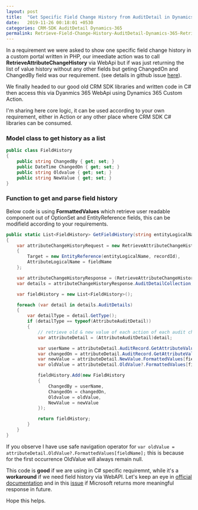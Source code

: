 ```yaml
---
layout: post
title:  "Get Specific Field Change History from AuditDetail in Dynamics 365"
date:   2019-11-26 00:18:01 +0530
categories: CRM-SDK AuditDetail Dynamics-365
permalink: Retrieve-Field-Change-History-AuditDetail-Dynamics-365-RetrieveAttributeChangeHistory/
---
```


In a requirement we were asked to show one specific field change history in a custom portal written in PHP, our imeediate action was to call **RetrieveAttributeChangeHistory** via WebApi but if was just returning the list of value history without any other fields but geting ChangedOn and ChangedBy field was our requirement. (see details in github issue [here](https://github.com/MicrosoftDocs/dynamics-365-customer-engagement/issues/1183)).

We finally headed to our good old CRM SDK libraries and written code in C# then access this via Dyanmics 365 WebApi using Dynamics 365 Custom Action.

I'm sharing here core logic, it can be used according to your own requirement, either in Action or any other place where CRM SDK C# libraries can be consumed.

### Model class to get history as a list

```csharp
public class FieldHistory
{
    public string ChangedBy { get; set; }
    public DateTime ChangedOn { get; set; }
    public string Oldvalue { get; set; }
    public string NewValue { get; set; }
}
```

### Function to get and parse field history

Below code is using **FormattedValues** which retrieve user readable component out of OptionSet and EntityReference fields, this can be modifield according to your requirements.

```csharp
public static List<FieldHistory> GetFieldHistory(string entityLogicalName, Guid recordId, string fieldName, IOrganizationService service)
{
    var attributeChangeHistoryRequest = new RetrieveAttributeChangeHistoryRequest
    {
        Target = new EntityReference(entityLogicalName, recordId),
        AttributeLogicalName = fieldName
    };

    var attributeChangeHistoryResponse = (RetrieveAttributeChangeHistoryResponse)service.Execute(attributeChangeHistoryRequest);
    var details = attributeChangeHistoryResponse.AuditDetailCollection;

    var fieldHistory = new List<FieldHistory>();

    foreach (var detail in details.AuditDetails)
    {
        var detailType = detail.GetType();
        if (detailType == typeof(AttributeAuditDetail))
        {
            // retrieve old & new value of each action of each audit change from AttributeAuditDetail
            var attributeDetail = (AttributeAuditDetail)detail;

            var userName = attributeDetail.AuditRecord.GetAttributeValue<EntityReference>("userid").Name;
            var changedOn = attributeDetail.AuditRecord.GetAttributeValue<DateTime>("createdon");
            var newValue = attributeDetail.NewValue.FormattedValues[fieldName];
            var oldValue = attributeDetail.OldValue?.FormattedValues[fieldName];

            fieldHistory.Add(new FieldHistory
            {
                ChangedBy = userName,
                ChangedOn = changedOn,
                Oldvalue = oldValue,
                NewValue = newValue
            });

            return fieldHistory;
        }
    }
}
```

If you observe I have use safe navigation operator for ```var oldValue = attributeDetail.OldValue?.FormattedValues[fieldName];``` this is because for the first occurrence OldValue will always remain null.

This code is **good** if we are using in C# specific requiremnt, while it's a **workaround** if we need field history via WebAPI. Let's keep an eye in [official documentation](https://docs.microsoft.com/en-us/dynamics365/customer-engagement/web-api/retrieveattributechangehistory) and in this [issue](https://github.com/MicrosoftDocs/dynamics-365-customer-engagement/issues/1183) if Microsoft returns more meaningful response in future.

Hope this helps.
